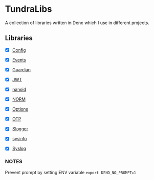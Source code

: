 # TundraLibs

A collection of libraries written in Deno which I use in different projects.

## Libraries

- [x] [Config](./config/README.md)
- [x] [Events](./events/README.md)
- [x] [Guardian](./guardian/README.md)
- [x] [JWT](./jwt/README.md)
- [x] [nanoid](./nanoid/README.md)
- [x] [NORM](./norm/README.md)
- [x] [Options](./options/README.md)
- [x] [OTP](./otp/README.md)
- [x] [Slogger](./slogger/README.md)
- [x] [sysinfo](./sysinfo/README.md)
- [x] [Syslog](./syslog/README.md)


### NOTES

Prevent prompt by setting ENV variable `export DENO_NO_PROMPT=1`
